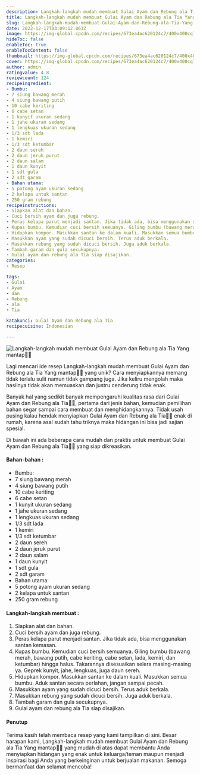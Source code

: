 ```yaml
---
description: Langkah-langkah mudah membuat Gulai Ayam dan Rebung ala Tia Yang mantap"
title: Langkah-langkah mudah membuat Gulai Ayam dan Rebung ala Tia Yang mantap
slug: Langkah-langkah-mudah-membuat-Gulai-Ayam-dan-Rebung-ala-Tia-Yang-mantap
date: 2022-12-17T03:09:12.063Z
image: https://img-global.cpcdn.com/recipes/673ea4ac620124c7/400x400cq70/photo.jpg
hideToc: false
enableToc: true
enableTocContent: false
thumbnail: https://img-global.cpcdn.com/recipes/673ea4ac620124c7/400x400cq70/photo.jpg
cover: https://img-global.cpcdn.com/recipes/673ea4ac620124c7/400x400cq70/photo.jpg
author: admin
ratingvalue: 4.8
reviewcount: 124
recipeingredient:
- Bumbu:
- 7 siung bawang merah
- 4 siung bawang putih
- 10 cabe keriting
- 6 cabe setan
- 1 kunyit ukuran sedang
- 1 jahe ukuran sedang
- 1 lengkuas ukuran sedang
- 1/3 sdt lada
- 1 kemiri
- 1/3 sdt ketumbar
- 2 daun sereh
- 2 daun jeruk purut
- 2 daun salam
- 1 daun kunyit
- 1 sdt gula
- 2 sdt garam
- Bahan utama:
- 5 potong ayam ukuran sedang
- 2 kelapa untuk santan
- 250 gram rebung
recipeinstructions:
- Siapkan alat dan bahan.
- Cuci bersih ayam dan juga rebung.
- Peras kelapa parut menjadi santan. Jika tidak ada, bisa menggunakan santan kemasan.
- Kupas bumbu. Kemudian cuci bersih semuanya. Giling bumbu (bawang merah, bawang putih, cabe keriting, cabe setan, lada, kemiri, dan ketumbar) hingga halus. Takarannya disesuaikan selera masing-masing ya. Geprek kunyit, jahe, lengkuas, juga daun sereh.
- Hidupkan kompor. Masukkan santan ke dalam kuali. Masukkan semua bumbu. Aduk santan secara perlahan, jangan sampai pecah.
- Masukkan ayam yang sudah dicuci bersih. Terus aduk berkala.
- Masukkan rebung yang sudah dicuci bersih. Juga aduk berkala.
- Tambah garam dan gula secukupnya.
- Gulai ayam dan rebung ala Tia siap disajikan.
categories:
- Resep

tags:
- Gulai
- Ayam
- dan
- Rebung
- ala
- Tia

katakunci: Gulai Ayam dan Rebung ala Tia
recipecuisine: Indonesian

---
```


![Langkah-langkah mudah membuat Gulai Ayam dan Rebung ala Tia Yang mantap👩‍🍳](https://img-global.cpcdn.com/recipes/673ea4ac620124c7/400x400cq70/photo.jpg)

Lagi mencari ide resep Langkah-langkah mudah membuat Gulai Ayam dan Rebung ala Tia Yang mantap👩‍🍳 yang unik? Cara menyiapkannya memang tidak terlalu sulit namun tidak gampang juga. Jika keliru mengolah maka hasilnya tidak akan memuaskan dan justru cenderung tidak enak.

Banyak hal yang sedikit banyak mempengaruhi kualitas rasa dari Gulai Ayam dan Rebung ala Tia👩‍🍳, pertama dari jenis bahan, kemudian pemilihan bahan segar sampai cara membuat dan menghidangkannya. Tidak usah pusing kalau hendak menyiapkan Gulai Ayam dan Rebung ala Tia👩‍🍳 enak di rumah, karena asal sudah tahu triknya maka hidangan ini bisa jadi sajian spesial.

Di bawah ini ada beberapa cara mudah dan praktis untuk membuat Gulai Ayam dan Rebung ala Tia👩‍🍳 yang siap dikreasikan.

<!--inarticleads1-->

#### Bahan-bahan :

- Bumbu:
- 7 siung bawang merah
- 4 siung bawang putih
- 10 cabe keriting
- 6 cabe setan
- 1 kunyit ukuran sedang
- 1 jahe ukuran sedang
- 1 lengkuas ukuran sedang
- 1/3 sdt lada
- 1 kemiri
- 1/3 sdt ketumbar
- 2 daun sereh
- 2 daun jeruk purut
- 2 daun salam
- 1 daun kunyit
- 1 sdt gula
- 2 sdt garam
- Bahan utama:
- 5 potong ayam ukuran sedang
- 2 kelapa untuk santan
- 250 gram rebung

<!--inarticleads2-->

#### Langkah-langkah membuat :

1. Siapkan alat dan bahan.
1. Cuci bersih ayam dan juga rebung.
1. Peras kelapa parut menjadi santan. Jika tidak ada, bisa menggunakan santan kemasan.
1. Kupas bumbu. Kemudian cuci bersih semuanya. Giling bumbu (bawang merah, bawang putih, cabe keriting, cabe setan, lada, kemiri, dan ketumbar) hingga halus. Takarannya disesuaikan selera masing-masing ya. Geprek kunyit, jahe, lengkuas, juga daun sereh.
1. Hidupkan kompor. Masukkan santan ke dalam kuali. Masukkan semua bumbu. Aduk santan secara perlahan, jangan sampai pecah.
1. Masukkan ayam yang sudah dicuci bersih. Terus aduk berkala.
1. Masukkan rebung yang sudah dicuci bersih. Juga aduk berkala.
1. Tambah garam dan gula secukupnya.
1. Gulai ayam dan rebung ala Tia siap disajikan.

#### Penutup

Terima kasih telah membaca resep yang kami tampilkan di sini. Besar harapan kami, Langkah-langkah mudah membuat Gulai Ayam dan Rebung ala Tia Yang mantap👩‍🍳 yang mudah di atas dapat membantu Anda menyiapkan hidangan yang enak untuk keluarga/teman maupun menjadi inspirasi bagi Anda yang berkeinginan untuk berjualan makanan. Semoga bermanfaat dan selamat mencoba!